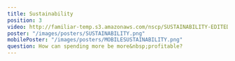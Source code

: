 ```yaml
---
title: Sustainability
position: 3
video: http://familiar-temp.s3.amazonaws.com/nscp/SUSTAINABILITY-EDITED.mp4
poster: "/images/posters/SUSTAINABILITY.png"
mobilePoster: "/images/posters/MOBILESUSTAINABILITY.png"
question: How can spending more be more&nbsp;profitable?
---
```


